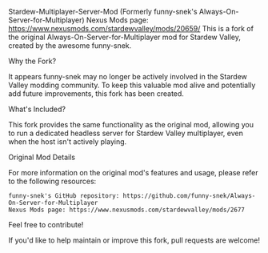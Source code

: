 Stardew-Multiplayer-Server-Mod (Formerly funny-snek's Always-On-Server-for-Multiplayer)
Nexus Mods page: 
https://www.nexusmods.com/stardewvalley/mods/20659/
This is a fork of the original Always-On-Server-for-Multiplayer mod for Stardew Valley, created by the awesome funny-snek.

Why the Fork?

It appears funny-snek may no longer be actively involved in the Stardew Valley modding community. To keep this valuable mod alive and potentially add future improvements, this fork has been created.

What's Included?

This fork provides the same functionality as the original mod, allowing you to run a dedicated headless server for Stardew Valley multiplayer, even when the host isn't actively playing.

Original Mod Details

For more information on the original mod's features and usage, please refer to the following resources:

    funny-snek's GitHub repository: https://github.com/funny-snek/Always-On-Server-for-Multiplayer
    Nexus Mods page: https://www.nexusmods.com/stardewvalley/mods/2677

Feel free to contribute!

If you'd like to help maintain or improve this fork, pull requests are welcome!